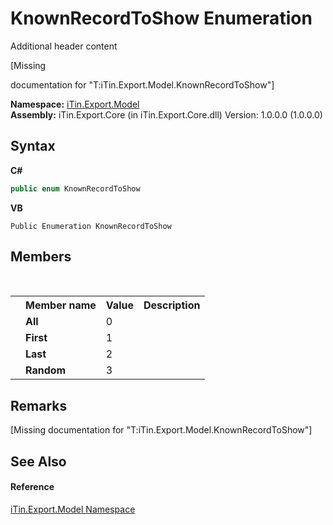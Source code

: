 # KnownRecordToShow Enumeration
Additional header content 

\[Missing <summary> documentation for "T:iTin.Export.Model.KnownRecordToShow"\]

**Namespace:**&nbsp;<a href="ef57ffcc-e95e-b212-5a46-9aa6f5a3511f">iTin.Export.Model</a><br />**Assembly:**&nbsp;iTin.Export.Core (in iTin.Export.Core.dll) Version: 1.0.0.0 (1.0.0.0)

## Syntax

**C#**<br />
``` C#
public enum KnownRecordToShow
```

**VB**<br />
``` VB
Public Enumeration KnownRecordToShow
```


## Members
&nbsp;<table><tr><th></th><th>Member name</th><th>Value</th><th>Description</th></tr><tr><td /><td target="F:iTin.Export.Model.KnownRecordToShow.All">**All**</td><td>0</td><td /></tr><tr><td /><td target="F:iTin.Export.Model.KnownRecordToShow.First">**First**</td><td>1</td><td /></tr><tr><td /><td target="F:iTin.Export.Model.KnownRecordToShow.Last">**Last**</td><td>2</td><td /></tr><tr><td /><td target="F:iTin.Export.Model.KnownRecordToShow.Random">**Random**</td><td>3</td><td /></tr></table>

## Remarks
\[Missing <remarks> documentation for "T:iTin.Export.Model.KnownRecordToShow"\]

## See Also


#### Reference
<a href="ef57ffcc-e95e-b212-5a46-9aa6f5a3511f">iTin.Export.Model Namespace</a><br />